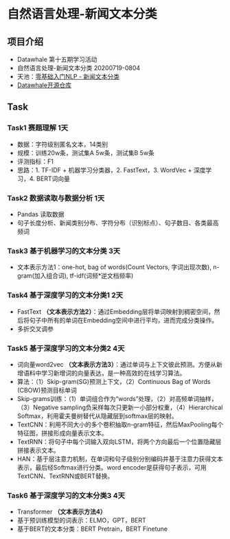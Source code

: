 # 自然语言处理-新闻文本分类
## 项目介绍
* Datawhale 第十五期学习活动
* 自然语言处理-新闻文本分类 20200719-0804
* 天池：[零基础入门NLP - 新闻文本分类](https://tianchi.aliyun.com/competition/entrance/531810/introduction?spm=5176.12281973.1005.1.3dd52448Ml2gGv)
* [Datawhale开源仓库](https://github.com/datawhalechina/team-learning-nlp/tree/master/NewsTextClassification)

## Task
### Task1 赛题理解 1天
* 数据：字符级别匿名文本，14类别
* 规模：训练20w条，测试集A 5w条，测试集B 5w条
* 评测指标：F1
* 思路：1. TF-IDF + 机器学习分类器，2. FastText，3. WordVec + 深度学习，4. BERT词向量

### Task2 数据读取与数据分析 1天
* Pandas 读取数据
* 句子长度分析、新闻类别分布、字符分布（识别标点）、句子数目、各类最高频词

### Task3 基于机器学习的文本分类 3天
* 文本表示方法1：one-hot, bag of words(Count Vectors, 字词出现次数), n-gram(加入组合词), tf-idf(词频*逆文档频率)

### Task4 基于深度学习的文本分类1 2天
* FastText **（文本表示方法2）**：通过Embedding层将单词映射到稠密空间，然后将句子中所有的单词在Embedding空间中进行平均，进而完成分类操作。
* 多折交叉调参

### Task5 基于深度学习的文本分类2 4天
* 词向量word2vec **（文本表示方法3）**：通过单词与上下文彼此预测。方便从新增语料中学习新增词的向量表达，是一种高效的在线学习算法。
* 算法：（1）Skip-gram(SG)预测上下文，（2）Continuous Bag of Words (CBOW)预测目标单词
* Skip-grams训练：（1）单词组合作为“words”处理，（2）对高频单词抽样，（3）Negative sampling负采样每次只更新一小部分权重，（4）Hierarchical Softmax，利用霍夫曼树替代从隐藏层到softmax层的映射。
* TextCNN：利用不同大小的多个卷积抽取n-gram特征，然后MaxPooling每个特征图，拼接形成向量表示文本。
* TextRNN：将句子中每个词输入双向LSTM，将两个方向最后一个位置隐藏层拼接表示文本。
* HAN：基于层注意力机制，在单词和句子级别分别编码并基于注意力获得文本表示，最后经Softmax进行分类。word encoder是获得句子表示，可用TextCNN、TextRNN或BERT替换。

### Task6 基于深度学习的文本分类3 4天
* Transformer **（文本表示方法4）**
* 基于预训练模型的词表示：ELMO，GPT，BERT
* 基于BERT的文本分类：BERT Pretrain，BERT Finetune
